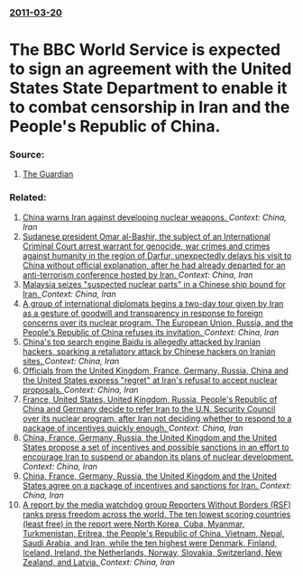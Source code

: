 ### [2011-03-20](/news/2011/03/20/index.md)

# The BBC World Service is expected to sign an agreement with the United States State Department to enable it to combat censorship in Iran and the People's Republic of China. 




### Source:

1. [The Guardian](http://www.guardian.co.uk/media/2011/mar/20/bbc-world-service-us-funding)

### Related:

1. [China warns Iran against developing nuclear weapons. ](/news/2012/01/20/china-warns-iran-against-developing-nuclear-weapons.md) _Context: China, Iran_
2. [Sudanese president Omar al-Bashir, the subject of an International Criminal Court arrest warrant for genocide, war crimes and crimes against humanity in the region of Darfur, unexpectedly delays his visit to China without official explanation, after he had already departed for an anti-terrorism conference hosted by Iran. ](/news/2011/06/27/sudanese-president-omar-al-bashir-the-subject-of-an-international-criminal-court-arrest-warrant-for-genocide-war-crimes-and-crimes-against.md) _Context: China, Iran_
3. [Malaysia seizes "suspected nuclear parts" in a Chinese ship bound for Iran. ](/news/2011/03/17/malaysia-seizes-suspected-nuclear-parts-in-a-chinese-ship-bound-for-iran.md) _Context: China, Iran_
4. [A group of international diplomats begins a two-day tour given by Iran as a gesture of goodwill and transparency in response to foreign concerns over its nuclear program. The European Union, Russia, and the People's Republic of China refuses its invitation. ](/news/2011/01/15/a-group-of-international-diplomats-begins-a-two-day-tour-given-by-iran-as-a-gesture-of-goodwill-and-transparency-in-response-to-foreign-conc.md) _Context: China, Iran_
5. [China's top search engine Baidu is allegedly attacked by Iranian hackers, sparking a retaliatory attack by Chinese hackers on Iranian sites. ](/news/2010/01/12/china-s-top-search-engine-baidu-is-allegedly-attacked-by-iranian-hackers-sparking-a-retaliatory-attack-by-chinese-hackers-on-iranian-sites.md) _Context: China, Iran_
6. [ Officials from the United Kingdom, France, Germany, Russia, China and the United States express "regret" at Iran's refusal to accept nuclear proposals. ](/news/2009/11/20/officials-from-the-united-kingdom-france-germany-russia-china-and-the-united-states-express-regret-at-iran-s-refusal-to-accept-nuclea.md) _Context: China, Iran_
7. [ France, United States, United Kingdom, Russia, People's Republic of China and Germany decide to refer Iran to the U.N. Security Council over its nuclear program, after Iran not deciding whether to respond to a package of incentives quickly enough. ](/news/2006/07/12/france-united-states-united-kingdom-russia-people-s-republic-of-china-and-germany-decide-to-refer-iran-to-the-u-n-security-council-ove.md) _Context: China, Iran_
8. [ China, France, Germany, Russia, the United Kingdom and the United States propose a set of incentives and possible sanctions in an effort to encourage Iran to suspend or abandon its plans of nuclear development. ](/news/2006/06/2/china-france-germany-russia-the-united-kingdom-and-the-united-states-propose-a-set-of-incentives-and-possible-sanctions-in-an-effort-to.md) _Context: China, Iran_
9. [ China, France, Germany, Russia, the United Kingdom and the United States agree on a package of incentives and sanctions for Iran. ](/news/2006/06/1/china-france-germany-russia-the-united-kingdom-and-the-united-states-agree-on-a-package-of-incentives-and-sanctions-for-iran.md) _Context: China, Iran_
10. [ A report by the media watchdog group Reporters Without Borders (RSF) ranks press freedom across the world. The ten lowest scoring countries (least free) in the report were North Korea, Cuba, Myanmar, Turkmenistan, Eritrea, the People's Republic of China, Vietnam, Nepal, Saudi Arabia, and Iran, while the ten highest were Denmark, Finland, Iceland, Ireland, the Netherlands, Norway, Slovakia, Switzerland, New Zealand, and Latvia. ](/news/2004/10/26/a-report-by-the-media-watchdog-group-reporters-without-borders-rsf-ranks-press-freedom-across-the-world-the-ten-lowest-scoring-countries.md) _Context: China, Iran_
